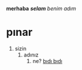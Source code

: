 **merhaba**
***selam***
*benim adım*
# pınar #
1. sizin
    1. adınız
        1. ne?
[bıdı bıdı](https://sctech.mooo.com)
    
